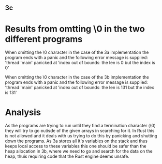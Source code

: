 ## 3c

# Results from omtting \0 in the two different programs
When omitting the \0 character in the case of the 3a implementation the program ends with a panic and
the following error message is supplied: 
'thread 'main' panicked at 'index out of bounds: the len is 0 but the index is 0' 

When omitting the \0 character in the case of the 3b implementation the program ends with a panic and
the following error message is supplied: 
'thread 'main' panicked at 'index out of bounds: the len is 131 but the index is 131'

# Analysis
As the programs are trying to run until they find a termination character (\0) they will try to go outisde of 
the given arrays in searching for it. In Rust this is not allowed and it deals with us trying to do this by 
panicking and shutting down the programs. As 3a stores all it's variables on the stack and thus keeps 
local access to these variables this one should be safer than the heap allocation in 3b, where we need to go 
and search for the data on the heap, thuis requiring code that the Rust engine deems unsafe.  
